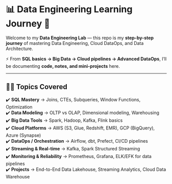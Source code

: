 # 📊 Data Engineering Learning Journey 🚀  

Welcome to my **Data Engineering Lab** — this repo is my **step-by-step journey** of mastering Data Engineering, Cloud DataOps, and Data Architecture.  

⚡ From **SQL basics → Big Data → Cloud pipelines → Advanced DataOps**, I’ll be documenting **code, notes, and mini-projects** here.  

---

## 🧑‍💻 Topics Covered  

✔️ **SQL Mastery** → Joins, CTEs, Subqueries, Window Functions, Optimization  
✔️ **Data Modeling** → OLTP vs OLAP, Dimensional modeling, Warehousing  
✔️ **Big Data Tools** → Spark, Hadoop, Kafka, Flink basics  
✔️ **Cloud Platforms** → AWS (S3, Glue, Redshift, EMR), GCP (BigQuery), Azure (Synapse)  
✔️ **DataOps / Orchestration** → Airflow, dbt, Prefect, CI/CD pipelines  
✔️ **Streaming & Real-time** → Kafka, Spark Structured Streaming  
✔️ **Monitoring & Reliability** → Prometheus, Grafana, ELK/EFK for data pipelines  
✔️ **Projects** → End-to-End Data Lakehouse, Streaming Analytics, Cloud Data Warehouse  
